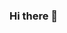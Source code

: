 ### Hi there 👋

<!--
**MNKR2001/MNKR2001** is a ✨ _special_ ✨ repository because its `README.md` (this file) appears on your GitHub profile.


- 🔭 I’m currently pursuing my master's in Northwest Missouri State university.
- 🌱 I’m currently learning Developing Web Applications and Services, Object Oriented Programming and Data Base
- 👯 I’m looking to collaborate with a good Software company.
- 📫 How to reach me: You can cantact me through my mail(nkunalreddy2@gmail.com)

